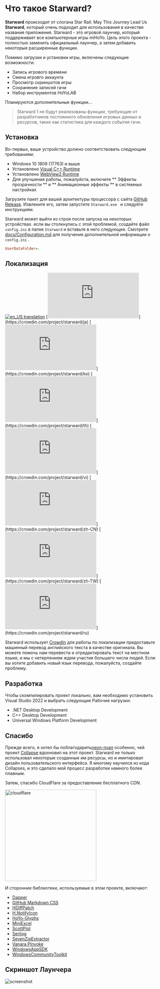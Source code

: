 # Что такое Starward?

**Starward** происходит от слогана Star Rail: May This Journey Lead Us **Starward**, который очень подходит для использования в качестве названия приложения. Starward - это игровой лаунчер, который поддерживает все компьютерные игры miHoYo. Цель этого проекта - полностью заменить официальный лаунчер, а затем добавить некоторые расширенные функции.

Помимо загрузки и установки игры, включены следующие возможности:

-  Запись игрового времени
-  Смена игровго аккаунта
-  Просмотр скриншотов игры
-  Сохранение записей гачи
-  Набор инструментов HoYoLAB 

Планируются дополнительные функции...

> Starward 1 не будут реализованы функции, требующие от разработчиков постоянного обновления игровых данных и ресурсов, таких как статистика для каждого события гачи.

## Установка

Во-первых, ваше устройство должно соответствовать следующим требованиям:

- Windows 10 1809 (17763) и выше
- Установлено [Visual C++ Runtime](https://learn.microsoft.com/cpp/windows/latest-supported-vc-redist) 
- Установлено [WebView2 Runtime](https://developer.microsoft.com/microsoft-edge/webview2) 
- Для улучшения работы, пожалуйста, включите ** Эффекты прозрачности ** и ** Анимационные эффекты ** в системных настройках

Загрузите пакет для вашей архитектуры процессора с сайта [GitHub Release](https://github.com/Scighost/Starward/releases). Извлеките его, затем запустите `Starward.exe ` и следуйте инструкциям.

Starward может выйти из строя после запуска на некоторых устройствах. если вы столкнулись с этой проблемой, создайте файл `config.ini` в папке `Starward` и вставьте в него следующее. Смотрите [docs/Configuration.md](./Configuration.md) для получения дополнительной информации о `config.ini` .


``` ini
UserDataFolder=.
```


## Локализация

[![en_US translation](https://img.shields.io/badge/any_text-100%25-blue?logo=crowdin&label=en-US)](https://crowdin.com/project/starward)
[![ja-JP translation](https://img.shields.io/badge/dynamic/json?color=blue&label=ja-JP&style=flat&logo=crowdin&query=%24.progress[?(@.data.languageId==%27ja%27)].data.translationProgress&url=https%3A%2F%2Fbadges.awesome-crowdin.com%2Fstats-15878835-595799.json)](https://crowdin.com/project/starward/ja)
[![ko-KR translation](https://img.shields.io/badge/dynamic/json?color=blue&label=ko-KR&style=flat&logo=crowdin&query=%24.progress[?(@.data.languageId==%27ko%27)].data.translationProgress&url=https%3A%2F%2Fbadges.awesome-crowdin.com%2Fstats-15878835-595799.json)](https://crowdin.com/project/starward/ko)
[![th-TH translation](https://img.shields.io/badge/dynamic/json?color=blue&label=th-TH&style=flat&logo=crowdin&query=%24.progress[?(@.data.languageId==%27th%27)].data.translationProgress&url=https%3A%2F%2Fbadges.awesome-crowdin.com%2Fstats-15878835-595799.json)](https://crowdin.com/project/starward/th)
[![vi-VN translation](https://img.shields.io/badge/dynamic/json?color=blue&label=vi-VN&style=flat&logo=crowdin&query=%24.progress[?(@.data.languageId==%27vi%27)].data.translationProgress&url=https%3A%2F%2Fbadges.awesome-crowdin.com%2Fstats-15878835-595799.json)](https://crowdin.com/project/starward/vi)
[![zh-CN translation](https://img.shields.io/badge/dynamic/json?color=blue&label=zh-CN&style=flat&logo=crowdin&query=%24.progress[?(@.data.languageId==%27zh-CN%27)].data.translationProgress&url=https%3A%2F%2Fbadges.awesome-crowdin.com%2Fstats-15878835-595799.json)](https://crowdin.com/project/starward/zh-CN)
[![zh-TW translation](https://img.shields.io/badge/dynamic/json?color=blue&label=zh-TW&style=flat&logo=crowdin&query=%24.progress[?(@.data.languageId==%27zh-TW%27)].data.translationProgress&url=https%3A%2F%2Fbadges.awesome-crowdin.com%2Fstats-15878835-595799.json)](https://crowdin.com/project/starward/zh-TW)
[![ru-RU translation](https://img.shields.io/badge/dynamic/json?color=blue&label=ru-RU&style=flat&logo=crowdin&query=%24.progress[?(@.data.languageId==%27ru%27)].data.translationProgress&url=https%3A%2F%2Fbadges.awesome-crowdin.com%2Fstats-15878835-595799.json)](https://crowdin.com/project/starward/ru)

Starward использует [Crowdin](https://crowdin.com/project/starward) для работы по локализации предоставьте машинный перевод английского текста в качестве оригинала. Вы можете помочь нам перевести и отредактировать текст на местном языке, и мы с нетерпением ждем участия большего числа людей. Если вы хотите добавить новый язык перевода, пожалуйста, создайте проблему.

## Разработка

Чтобы скомпилировать проект локально, вам необходимо установить Visual Studio 2022 и выбрать следующие Рабочие нагрузки:

-  .NET Desktop Development
-  C++ Desktop Development
-  Universal Windows Platform Development

## Спасибо

Прежде всего, я хотел бы поблагодарить[neon-nyan](https://github.com/neon-nyan) особенно, чей проект [Collapse](https://github.com/neon-nyan/Collapse) вдохновил на этот проект. Starward не только использовал некоторые созданные им ресурсы, но и имитировал дизайн пользовательского интерфейса. Я многому научился из кода Collapses, и это сделало мой процесс разработки намного более плавным.

Затем, спасибо CloudFlare за предоставление бесплатного CDN.

<img alt="cloudflare" width="300px" src="https://user-images.githubusercontent.com/61003590/246605903-f19b5ae7-33f8-41ac-8130-6d0069fde27a.png" />

И сторонние библиотеки, используемые в этом проекте, включают:

-  [Dapper](https://github.com/DapperLib/Dapper)
-  [GitHub Markdown CSS](https://github.com/sindresorhus/github-markdown-css)
-  [HDiffPatch](https://github.com/sisong/HDiffPatch)
-  [H.NotifyIcon](https://github.com/HavenDV/H.NotifyIcon)
-  [HoYo-Glyphs](https://github.com/SpeedyOrc-C/HoYo-Glyphs)
-  [MiniExcel](https://github.com/mini-software/MiniExcel)
-  [ScottPlot](https://github.com/ScottPlot/ScottPlot)
-  [Serilog](https://github.com/serilog/serilog)
-  [SevenZipExtractor](https://github.com/adoconnection/SevenZipExtractor)
-  [Vanara PInvoke](https://github.com/dahall/Vanara)
-  [WindowsAppSDK](https://github.com/microsoft/WindowsAppSDK)
-  [WindowsCommunityToolkit](https://github.com/CommunityToolkit/WindowsCommunityToolkit)

## Скриншот Лаунчера

![screenshot](https://github.com/Scighost/Starward/assets/88989555/8d83c941-cfcc-4655-8bf1-2ccd16792336)
